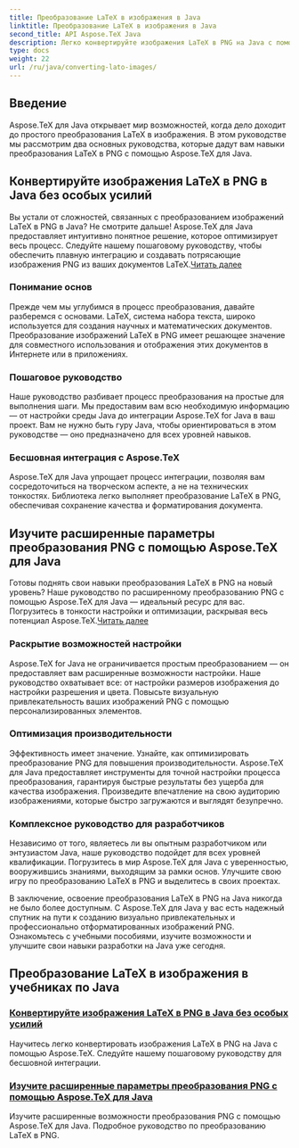 ```yaml
---
title: Преобразование LaTeX в изображения в Java
linktitle: Преобразование LaTeX в изображения в Java
second_title: API Aspose.TeX Java
description: Легко конвертируйте изображения LaTeX в PNG на Java с помощью Aspose.TeX. Изучите расширенные возможности в наших подробных руководствах для бесшовной интеграции.
type: docs
weight: 22
url: /ru/java/converting-lato-images/
---
```


## Введение

Aspose.TeX для Java открывает мир возможностей, когда дело доходит до простого преобразования LaTeX в изображения. В этом руководстве мы рассмотрим два основных руководства, которые дадут вам навыки преобразования LaTeX в PNG с помощью Aspose.TeX для Java.

## Конвертируйте изображения LaTeX в PNG в Java без особых усилий

Вы устали от сложностей, связанных с преобразованием изображений LaTeX в PNG в Java? Не смотрите дальше! Aspose.TeX для Java предоставляет интуитивно понятное решение, которое оптимизирует весь процесс. Следуйте нашему пошаговому руководству, чтобы обеспечить плавную интеграцию и создавать потрясающие изображения PNG из ваших документов LaTeX.[Читать далее](./png-conversion/)

### Понимание основ

Прежде чем мы углубимся в процесс преобразования, давайте разберемся с основами. LaTeX, система набора текста, широко используется для создания научных и математических документов. Преобразование изображений LaTeX в PNG имеет решающее значение для совместного использования и отображения этих документов в Интернете или в приложениях.

### Пошаговое руководство

Наше руководство разбивает процесс преобразования на простые для выполнения шаги. Мы предоставим вам всю необходимую информацию — от настройки среды Java до интеграции Aspose.TeX for Java в ваш проект. Вам не нужно быть гуру Java, чтобы ориентироваться в этом руководстве — оно предназначено для всех уровней навыков.

### Бесшовная интеграция с Aspose.TeX

Aspose.TeX для Java упрощает процесс интеграции, позволяя вам сосредоточиться на творческом аспекте, а не на технических тонкостях. Библиотека легко выполняет преобразование LaTeX в PNG, обеспечивая сохранение качества и форматирования документа.

## Изучите расширенные параметры преобразования PNG с помощью Aspose.TeX для Java

 Готовы поднять свои навыки преобразования LaTeX в PNG на новый уровень? Наше руководство по расширенному преобразованию PNG с помощью Aspose.TeX для Java — идеальный ресурс для вас. Погрузитесь в тонкости настройки и оптимизации, раскрывая весь потенциал Aspose.TeX.[Читать далее](./advanced-png-conversion/)

### Раскрытие возможностей настройки

Aspose.TeX for Java не ограничивается простым преобразованием — он предоставляет вам расширенные возможности настройки. Наше руководство охватывает все: от настройки размеров изображения до настройки разрешения и цвета. Повысьте визуальную привлекательность ваших изображений PNG с помощью персонализированных элементов.

### Оптимизация производительности

Эффективность имеет значение. Узнайте, как оптимизировать преобразование PNG для повышения производительности. Aspose.TeX для Java предоставляет инструменты для точной настройки процесса преобразования, гарантируя быстрые результаты без ущерба для качества изображения. Произведите впечатление на свою аудиторию изображениями, которые быстро загружаются и выглядят безупречно.

### Комплексное руководство для разработчиков

Независимо от того, являетесь ли вы опытным разработчиком или энтузиастом Java, наше руководство подойдет для всех уровней квалификации. Погрузитесь в мир Aspose.TeX для Java с уверенностью, вооружившись знаниями, выходящим за рамки основ. Улучшите свою игру по преобразованию LaTeX в PNG и выделитесь в своих проектах.

В заключение, освоение преобразования LaTeX в PNG на Java никогда не было более доступным. С Aspose.TeX для Java у вас есть надежный спутник на пути к созданию визуально привлекательных и профессионально отформатированных изображений PNG. Ознакомьтесь с учебными пособиями, изучите возможности и улучшите свои навыки разработки на Java уже сегодня.
## Преобразование LaTeX в изображения в учебниках по Java
### [Конвертируйте изображения LaTeX в PNG в Java без особых усилий](./png-conversion/)
Научитесь легко конвертировать изображения LaTeX в PNG на Java с помощью Aspose.TeX. Следуйте нашему пошаговому руководству для бесшовной интеграции.
### [Изучите расширенные параметры преобразования PNG с помощью Aspose.TeX для Java](./advanced-png-conversion/)
Изучите расширенные возможности преобразования PNG с помощью Aspose.TeX для Java. Подробное руководство по преобразованию LaTeX в PNG.